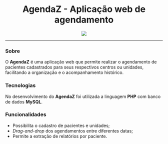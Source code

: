 <div align="center">
  <h1>AgendaZ - Aplicação web de agendamento </h1>
</div>

  
<div align="center" >
  <img src="viewappagendaz.gif">
</div>



_________________




### Sobre
O **AgendaZ** é uma aplicação web que permite realizar o agendamento de pacientes cadastrados para seus respectivos centros ou unidades, facilitando a organização e o acompanhamento histórico.
  
### Tecnologias
No desenvolvimento do **AgendaZ** foi utilizada a linguagem **PHP** com banco de dados **MySQL**.

### Funcionalidades
  
- Possibilita o cadastro de pacientes e unidades;
- *Drag-and-drop* dos agendamentos entre diferentes datas;
- Permite a extração de relatórios por paciente.
